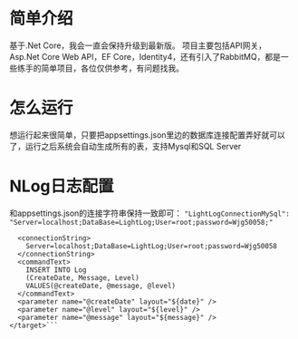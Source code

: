 # 简单介绍
基于.Net Core，我会一直会保持升级到最新版。
项目主要包括API网关，Asp.Net Core Web API，EF Core，Identity4，还有引入了RabbitMQ，都是一些练手的简单项目，各位仅供参考，有问题找我。

# 怎么运行
想运行起来很简单，只要把appsettings.json里边的数据库连接配置弄好就可以了，运行之后系统会自动生成所有的表，支持Mysql和SQL Server

# NLog日志配置
和appsettings.json的连接字符串保持一致即可：
```"LightLogConnectionMySql": "Server=localhost;DataBase=LightLog;User=root;password=Wjg50058;"```
```<target name="log4database" xsi:type="Database" dbProvider="MySql.Data.MySqlClient.MySqlConnection, MySql.Data">
  <connectionString>
	Server=localhost;DataBase=LightLog;User=root;password=Wjg50058
  </connectionString>
  <commandText>
	INSERT INTO Log
	(CreateDate, Message, Level) 
	VALUES(@createDate, @message, @level)
  </commandText>
  <parameter name="@createDate" layout="${date}" />
  <parameter name="@level" layout="${level}" />
  <parameter name="@message" layout="${message}" />
</target>```
